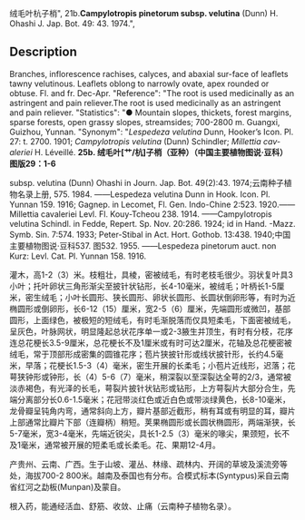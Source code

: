 绒毛叶杭子梢",
21b.**Campylotropis pinetorum subsp. velutina** (Dunn) H. Ohashi J. Jap. Bot. 49: 43. 1974.",

## Description
Branches, inflorescence rachises, calyces, and abaxial sur-face of leaflets tawny velutinous. Leaflets oblong to narrowly ovate, apex rounded or obtuse. Fl. and fr. Dec-Apr.
  "Reference": "The root is used medicinally as an astringent and pain reliever.The root is used medicinally as an astringent and pain reliever.
  "Statistics": "● Mountain slopes, thickets, forest margins, sparse forests, open grassy slopes, streamsides; 700-2800 m. Guangxi, Guizhou, Yunnan.
  "Synonym": "*Lespedeza velutina* Dunn, Hooker’s Icon. Pl. 27: t. 2700. 1901; *Campylotropis velutina* (Dunn) Schindler; *Millettia cav-aleriei* H. Léveillé.
**25b. 绒毛叶[艹/杭]子梢（亚种）（中国主要植物图说·豆科）图版29：1-6**

subsp. velutina (Dunn) Ohashi in Journ. Jap. Bot. 49(2):43. 1974;云南种子植物名录上册, 575. 1984. ——Lespedeza velutina Dunn in Hook. Icon. Pl. Yunnan 159. 1916; Gagnep. in Lecomet, Fl. Gen. Indo-Chine 2:523. 1920.——Millettia cavaleriei Levl. Fl. Kouy-Tcheou 238. 1914. ——Campylotropis velutina Schindl. in Fedde, Repert. Sp. Nov. 20:286. 1924; id in Hand. -Mazz. Symb. Sin. 7:574. 1933; Peter-Stibal in Act. Hort. Gothob. 13:438. 1940;中国主要植物图说·豆科537. 图532. 1955. ——Lespedeza pinetorum auct. non Kurz: Levl. Cat. Pl. Yunnan 158. 1916.

灌木，高1-2（3）米。枝粗壮，具棱，密被绒毛，有时老枝毛很少。羽状复叶具3小叶；托叶卵状三角形渐尖至披针状钻形，长4-10毫米，被绒毛；叶柄长1-5厘米，密生绒毛；小叶长圆形、狭长圆形、卵状长圆形、长圆状倒卵形等，有时为近椭圆形或倒卵形，长6-12（15）厘米，宽2-5（6）厘米，先端圆形或微凹，基部圆形，上面绿色，被极短的短绒毛，有时毛渐脱落而仅具短柔毛，下面密被绒毛，呈灰色，叶脉网状，明显隆起总状花序单一或2-3腋生并顶生，有时有分枝，花序连总花梗长3.5-9厘米，总花梗长不及1厘米或有时可达2厘米，花轴及总花梗密被绒毛，常于顶部形成密集的圆锥花序；苞片狭披针形或线状披针形，长约4.5毫米，早落；花梗长1.5-3（4）毫米，密生开展的长柔毛；小苞片近线形，迟落；花萼狭钟形或钟形，长（4）5-6（7）毫米，稍深裂以至深裂达全萼的2/3，通常被淡赤褐色，有光泽的长毛，萼裂片披针状钻形或钻形，上方萼裂片大部分合生，先端分离部分长0.6-1.5毫米；花冠带淡红色或近白色或带淡绿黄色，长8-10毫米，龙骨瓣呈钝角内弯，通常斜向上方，瓣片基部近截形，稍有耳或有明显的耳，瓣片上部通常比瓣片下部（连瓣柄）稍短。荚果椭圆形或长圆状椭圆形，两端渐狭，长5-7毫米，宽3-4毫米，先端近锐尖，具长1-2.5（3）毫米的喙尖，果颈短，长不及1毫米，通常被开展的短柔毛或长柔毛。花、果期12-4月。

产贵州、云南、广西。生于山坡、灌丛、林缘、疏林内、开阔的草坡及溪流旁等处，海拔700-2 800米。越南及泰国也有分布。合模式标本(Syntypus)采自云南省红河之勐板(Munpan)及蒙自。

根入药，能通经活血、舒筋、收敛、止痛（云南种子植物名录）。
